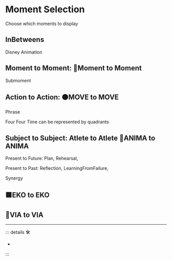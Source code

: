 # Moment Selection

Choose which moments to display

## InBetweens

Disney Animation

## Moment to Moment: 🔷<beta>Moment to Moment</beta>

Submoment

## Action to Action: 🟠<move>MOVE to MOVE</move>

Phrase

Four Four Time can be represented by quadrants

## Subject to Subject: Atlete to Atlete 💜<anima>ANIMA to ANIMA</anima>

Present to Future: Plan, Rehearsal,

Present to Past: Reflection, LearningFromFailure,

Synergy

## 🟩<ekos>EKO to EKO</ekos>

## 🔻<via>VIA to VIA</via>

---

<!-- =================================================== -->
<!-- =================================================== -->
<!-- =================================================== -->
<!-- =================================================== -->
<!-- =================================================== -->
::: details 🛠

-

:::
